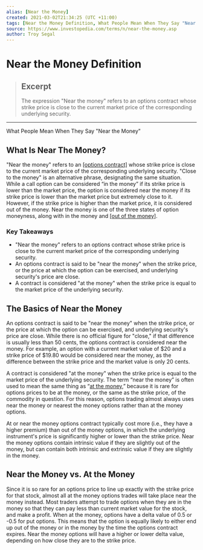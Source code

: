 ```yaml
---
alias: [Near the Money]
created: 2021-03-02T21:34:25 (UTC +11:00)
tags: [Near the Money Definition, What People Mean When They Say "Near the Money"]
source: https://www.investopedia.com/terms/n/near-the-money.asp
author: Troy Segal
---
```


# Near the Money Definition

> ## Excerpt
> The expression "Near the money" refers to an options contract whose strike price is close to the current market price of the corresponding underlying security.

---

What People Mean When They Say "Near the Money"
## What Is Near The Money?

"Near the money" refers to an [[options contract]](https://www.investopedia.com/terms/o/optionscontract.asp) whose strike price is close to the current market price of the corresponding underlying security. "Close to the money" is an alternative phrase, designating the same situation. While a call option can be considered “in the money” if its strike price is lower than the market price, the option is considered near the money if its strike price is lower than the market price but extremely close to it. However, if the strike price is higher than the market price, it is considered out of the money. Near the money is one of the three states of option moneyness, along with in the money and [[out of the money]](https://www.investopedia.com/terms/o/outofthemoney.asp).

### Key Takeaways

-   "Near the money" refers to an options contract whose strike price is close to the current market price of the corresponding underlying security.
-   An options contract is said to be "near the money" when the strike price, or the price at which the option can be exercised, and underlying security's price are close.
-   A contract is considered "at the money" when the strike price is equal to the market price of the underlying security.

## The Basics of Near the Money

An options contract is said to be "near the money" when the strike price, or the price at which the option can be exercised, and underlying security's price are close. While there is no official figure for "close," if that difference is usually less than 50 cents, the options contract is considered near the money. For example, an option with a current market value of $20 and a strike price of $19.80 would be considered near the money, as the difference between the strike price and the market value is only 20 cents.

A contract is considered "at the money" when the strike price is equal to the market price of the underlying security. The term “near the money” is often used to mean the same thing as “[at the money](https://www.investopedia.com/terms/a/atthemoney.asp),” because it is rare for options prices to be at the money, or the same as the strike price, of the commodity in question. For this reason, options trading almost always uses near the money or nearest the money options rather than at the money options.

At or near the money options contract typically cost more (i.e., they have a higher premium) than out of the money options, in which the underlying instrument's price is significantly higher or lower than the strike price. Near the money options contain intrinsic value if they are slightly out of the money, but can contain both intrinsic and extrinsic value if they are slightly in the money.

## Near the Money vs. At the Money

Since it is so rare for an options price to line up exactly with the strike price for that stock, almost all at the money options trades will take place near the money instead. Most traders attempt to trade options when they are in the money so that they can pay less than current market value for the stock, and make a profit. When at the money, options have a delta value of 0.5 or -0.5 for put options. This means that the option is equally likely to either end up out of the money or in the money by the time the options contract expires. Near the money options will have a higher or lower delta value, depending on how close they are to the strike price.
